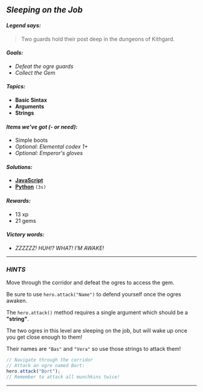 ## _Sleeping on the Job_

#### _Legend says:_
> Two guards hold their post deep in the dungeons of Kithgard.

#### _Goals:_
+ _Defeat the ogre guards_
+ _Collect the Gem_

#### _Topics:_
+ **Basic Sintax**
+ **Arguments**
+ **Strings**

#### _Items we've got (- or need):_
+ Simple boots
+ _Optional: Elemental codex 1+_
+ _Optional: Emperor's gloves_

#### _Solutions:_
+ **[JavaScript](sleepingOnTheJob.js)**
+ **[Python](sleeping_on_the_job.py)** `(3s)`

#### _Rewards:_
+ 13 xp
+ 21 gems

#### _Victory words:_
+ _ZZZZZZ! HUH!? WHAT! I'M AWAKE!_

___

### _HINTS_

Move through the corridor and defeat the ogres to access the gem.

Be sure to use `hero.attack("Name")` to defend yourself once the ogres awaken.

The `hero.attack()` method requires a single argument which should be a **"string"**.

The two ogres in this level are sleeping on the job, but will wake up once you get close enough to them!

Their names are `"Bas"` and `"Vera"` so use those strings to attack them!

```javascript
// Navigate through the corridor
// Attack an ogre named Bort:
hero.attack("Bort");
// Remember to attack all munchkins twice!
```

___
